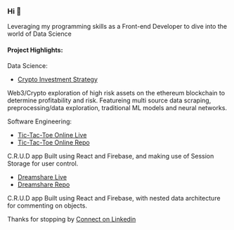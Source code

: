 ### Hi 👋

Leveraging my programming skills as a Front-end Developer to dive into the world of Data Science

#### Project Highlights:


Data Science:
- [Crypto Investment Strategy](https://github.com/armanaliani/Crypto-Investment-Strategy)
  
Web3/Crypto exploration of high risk assets on the ethereum blockchain to determine profitability and risk.
Featureing multi source data scraping, preprocessing/data exploration, traditional ML models and neural networks.


Software Engineering:
- [Tic-Tac-Toe Online Live](https://armanaliani.github.io/reactGame/)
- [Tic-Tac-Toe Online Repo](https://github.com/armanaliani/reactGame)
 
C.R.U.D app Built using React and Firebase, and making use of Session Storage for user control.


- [Dreamshare Live](https://armanaliani.github.io/dreamshare/)
- [Dreamshare Repo](https://github.com/armanaliani/dreamshare)
  
C.R.U.D app Built using React and Firebase, with nested data architecture for commenting on objects.


Thanks for stopping by
[Connect on Linkedin](https://www.linkedin.com/in/arman-aliani/)
